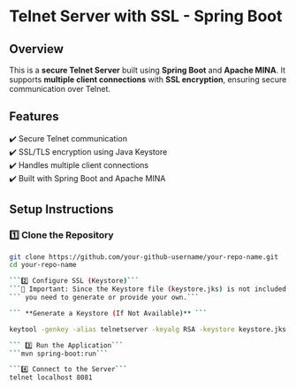 # Telnet Server with SSL - Spring Boot

## Overview
This is a **secure Telnet Server** built using **Spring Boot** and **Apache MINA**. 
It supports **multiple client connections** with **SSL encryption**, ensuring secure communication over Telnet.

## Features
✔️ Secure Telnet communication  
✔️ SSL/TLS encryption using Java Keystore  
✔️ Handles multiple client connections  
✔️ Built with Spring Boot and Apache MINA  

## Setup Instructions
### 1️⃣ Clone the Repository
```sh
git clone https://github.com/your-github-username/your-repo-name.git
cd your-repo-name

```2️⃣ Configure SSL (Keystore)```  
```🚨 Important: Since the Keystore file (keystore.jks) is not included in the repository for security reasons,```   
``` you need to generate or provide your own.```  

``` **Generate a Keystore (If Not Available)** ```  

keytool -genkey -alias telnetserver -keyalg RSA -keystore keystore.jks -storepass changeit -validity 365

``` 3️⃣ Run the Application```  
```mvn spring-boot:run```  

```4️⃣ Connect to the Server```    
telnet localhost 8081

